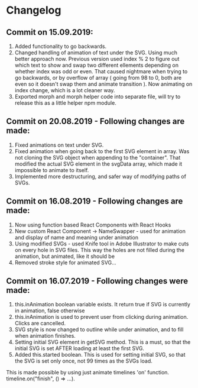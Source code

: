 # Changelog

## Commit on 15.09.2019:

1. Added functionality to go backwards.
2. Changed handling of animation of text under the SVG. Using much better approach now. Previous version used index % 2 to figure out which text to show and swap two different ellements depending on whether index was odd or even. That caused nightmare when trying to go backwards, or by overflow of array ( going from 98 to 0, both are even so it doesn't swap them and animate transition ). Now animating on index change, which is a lot cleaner way.
3. Exported morph and morph helper code into separate file, will try to release this as a little helper npm module.

## Commit on 20.08.2019 - Following changes are made:

1. Fixed animations on text under SVG.
2. Fixed animation when going back to the first SVG element in array. Was not cloning the SVG object when appending to the "container". That modified the actual SVG element in the svgData array, which made it impossible to animate to itself.
3. Implemented more destructuring, and safer way of modifying paths of SVGs.

## Commit on 16.08.2019 - Following changes are made:

1. Now using function based React Components with React Hooks
2. New custom React Component -> NameSwapper - used for animation and display of name and meaning under animation
3. Using modified SVGs - used Knife tool in Adobe Illustrator to make cuts on every hole in SVG files. This way the holes are not filled during the animation, but animated, like it should be
4. Removed stroke style for animated SVG...

## Commit on 16.07.2019 - Following changes were made:

1. this.inAnimation boolean variable exists. It return true if SVG is currently in animation, false otherwise
2. this.inAnimation is used to prevent user from clicking during animation. Clicks are cancelled.
3. SVG style is now changed to outline while under animation, and to fill when animation finishes.
4. Setting initial SVG element in getSVG method. This is a must, so that the initial SVG is set AFTER loading at least the first SVG.
5. Added this.started boolean. This is used for setting initial SVG, so that the SVG is set only once, not 99 times as the SVGs load.

This is made possible by using just animate timelines 'on' function. timeline.on("finish", () => ...).

